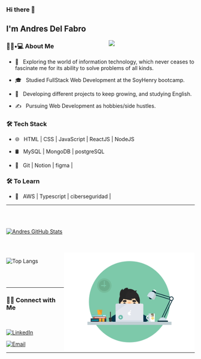 ### Hi there 👋<h2> I'm Andres Del Fabro</h2>

<img align='right' src="https://media.giphy.com/media/M9gbBd9nbDrOTu1Mqx/giphy.gif" width="230">

<h3> 👨🏻•💻 About Me </h3>



- 🤔 &nbsp; Exploring the world of information technology, which never ceases to fascinate me for its ability to solve problems of all kinds.

- 🎓 &nbsp; Studied FullStack Web Development at the SoyHenry bootcamp.

- 🌱 &nbsp; Developing different projects to keep growing, and studying English.

- ✍️ &nbsp; Pursuing Web Development as hobbies/side hustles.



<h3>🛠 Tech Stack</h3>


- 🌐 &nbsp; HTML | CSS | JavaScript | ReactJS | NodeJS

- 🛢 &nbsp; MySQL | MongoDB | postgreSQL

- 🔧 &nbsp; Git | Notion | figma | 


<h3>🛠 To Learn</h3>

- 🔧 &nbsp; AWS | Typescript | ciberseguridad |

<hr>



<br/><br/>

[![Andres GitHub Stats](https://github-readme-stats.vercel.app/api?username=Secterum&show_icons=true)](https://github.com/Secterum)

<br/>

<br/>

<img src="https://github.com/nirala69/nirala69/blob/master/70804f7e25b11f29db904f2fa7b4cd9d.gif" width="350" align='right'>

![Top Langs](https://github-readme-stats.vercel.app/api/top-langs/?username=Secterum&show_icons=true)

<br><br>



<hr>



<h3> 🤝🏻 Connect with Me </h3>

<br>



<p align="center">

<!-- <a href="https://shivammalpani.netlify.app/"><img alt="Website" src="https://img.shields.io/badge/shivammalpani.netlify.app-black?style=flat-square&logo=google-chrome"></a> -->

<a href="https://www.linkedin.com/in/andres-delfabro/"><img alt="LinkedIn" src="https://img.shields.io/badge/LinkedIn-Andres%20DelFabro-blue?style=flat-square&logo=linkedin"></a>

<!-- <a href="https://www.instagram.com/i__disbalance/"><img alt="Instagram" src="https://img.shields.io/badge/Instagram-i__disbalance-black?style=flat-square&logo=instagram"></a> -->

<a href="mailto:andresdelfabro99@gmail.com"><img alt="Email" src="https://img.shields.io/badge/Email-andresdelfabro99@gmail.com-blue?style=flat-square&logo=gmail"></a>

</p>




<!-- 
![Visitor count](https://visitor-badge.laobi.icu/badge?page_id=shivam0110.shivam0110)   <img src="https://media.giphy.com/media/dxn6fRlTIShoeBr69N/giphy.gif" width="30">
 -->




<hr>
<!--
**Secterum/secterum** is a ✨ _special_ ✨ repository because its `README.md` (this file) appears on your GitHub profile.

Here are some ideas to get you started:

- 🔭 I’m currently working on ...
- 🌱 I’m currently learning ...
- 👯 I’m looking to collaborate on ...
- 🤔 I’m looking for help with ...
- 💬 Ask me about ...
- 📫 How to reach me: ...
- 😄 Pronouns: ...
- ⚡ Fun fact: ...
-->
